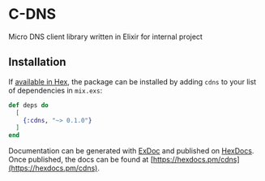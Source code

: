 # C-DNS

Micro DNS client library written in Elixir for internal project

## Installation

If [available in Hex](https://hex.pm/docs/publish), the package can be installed
by adding `cdns` to your list of dependencies in `mix.exs`:

```elixir
def deps do
  [
    {:cdns, "~> 0.1.0"}
  ]
end
```

Documentation can be generated with [ExDoc](https://github.com/elixir-lang/ex_doc)
and published on [HexDocs](https://hexdocs.pm). Once published, the docs can
be found at [https://hexdocs.pm/cdns](https://hexdocs.pm/cdns).

